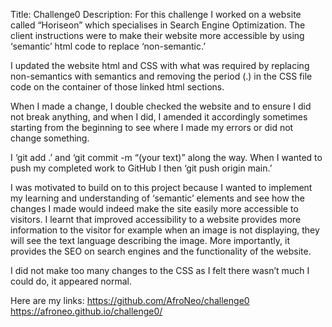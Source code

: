 Title: Challenge0
Description: For this challenge I worked on a website called “Horiseon” which specialises in Search Engine Optimization.
The client instructions were to make their website more accessible by using ‘semantic’ html code to replace ‘non-semantic.’

I updated the website html and CSS with what was required by replacing non-semantics with semantics and removing the period (.) in the CSS file code on the container of those linked html sections. 

When I made a change, I double checked the website and to ensure I did not break anything, and when I did, I amended it accordingly sometimes starting from the beginning to see where I made my errors or did not change something.

I ‘git add .’ and ‘git commit -m “(your text)” along the way. When I wanted to push my completed work to GitHub I then ‘git push origin main.’

I was motivated to build on to this project because I wanted to implement my learning and understanding of ‘semantic’ elements and see how the changes I made would indeed make the site easily more accessible to visitors. I learnt that improved accessibility to a website provides more information to the visitor for example when an image is not displaying, they will see the text language describing the image. More importantly, it provides the SEO on search engines and the functionality of the website.

I did not make too many changes to the CSS as I felt there wasn’t much I could do, it appeared normal.

Here are my links:
https://github.com/AfroNeo/challenge0
https://afroneo.github.io/challenge0/
